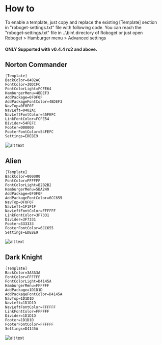 # How to
To enable a template, just copy and replace the existing [Template] section in "roboget-settings.txt" file with following code.
You can reach the "roboget-settings.txt" file in ..\bin\ directory of Roboget or just open Roboget > Hamburger menu > Advanced settings 

#### ONLY Supported with v0.4.4 rc2 and above.

Norton Commander 
---
```
[Template]
BackColor=0402AC
FontColor=30DCFC
FontColorLight=FCFE64
HamburgerMenu=4BDEF3
AddPackage=0F0F0F
AddPackageFontColor=4BDEF3
NavTop=0F0F0F
NavLeft=0402AC
NavLeftFontColor=45FEFC
LinkFontColor=FCFE54
Divider=54FEFC
Footer=000000
FooterFontColor=54FEFC
Settings=EDEBE9
```
![alt text](https://github.com/Mirinsoft/Roboget/blob/master/templates/roboget-nortoncom.png)

Alien
---
```
[Template]
BackColor=000000
FontColor=FFFFFF
FontColorLight=B2B2B2
HamburgerMenu=5BA249
AddPackage=0F0F0F
AddPackageFontColor=6CC655
NavTop=0F0F0F
NavLeft=1F1F1F
NavLeftFontColor=FFFFFF
LinkFontColor=3F7331
Divider=3F7331
Footer=333333
FooterFontColor=6CC655
Settings=EDEBE9
```
![alt text](https://github.com/Mirinsoft/Roboget/blob/master/templates/roboget-alien.png)

Dark Knight
---
```
[Template]
BackColor=3A3A3A
FontColor=FFFFFF
FontColorLight=D4145A
HamburgerMenu=FFFFFF
AddPackage=1D1D1D
AddPackageFontColor=D4145A
NavTop=1D1D1D
NavLeft=1D1D1D
NavLeftFontColor=FFFFFF
LinkFontColor=FFFFFF
Divider=1D1D1D
Footer=1D1D1D
FooterFontColor=FFFFFF
Settings=D4145A
```
![alt text](https://github.com/Mirinsoft/Roboget/blob/master/templates/roboget-dark_knight.png)
